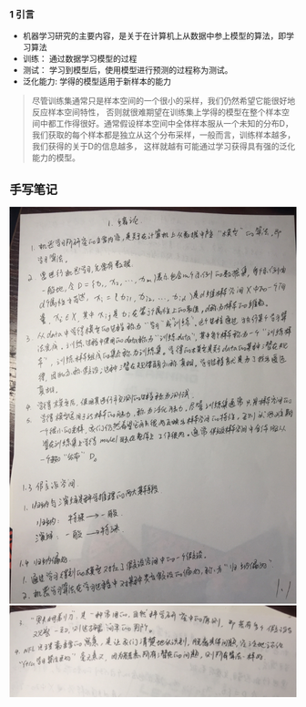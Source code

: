 ### 1 引言

* 机器学习研究的主要内容，是关于在计算机上从数据中参上模型的算法，即学习算法
* 训练： 通过数据学习模型的过程
* 测试： 学习到模型后，使用模型进行预测的过程称为测试。
* 泛化能力: 学得的模型适用于新样本的能力

> 尽管训练集通常只是样本空间的一个很小的采样，我们仍然希望它能很好地反应样本空间特性，
否则就很难期望在训练集上学得的模型在整个样本空间中都工作得很好。通常假设样本空间中全体样本服从一个未知的分布D，
我们获取的每个样本都是独立从这个分布采样，一般而言，训练样本越多，我们获得的关于D的信息越多，
这样就越有可能通过学习获得具有强的泛化能力的模型。



## 手写笔记

![](introduction/introduction_01.jpg)
![](introduction/introduction_02.jpg)


